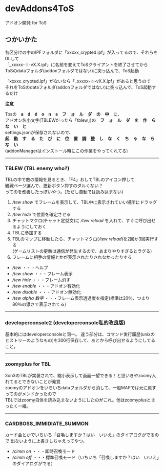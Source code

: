 # devAddons4ToS
アドオン開発 for ToS

## つかいかた
各区分けの中のIPFフォルダに「xxxxx_crypted.ipf」が入ってるので、それらをDLして  
「_xxxxx-☃-vX.X.ipf」に名前を変えてToSクライアントを終了させてから  
ToSのdataフォルダ(addonフォルダではない)に突っ込んで、ToS起動

「xxxxx_crypted.ipf」がないなら「_xxxxx-☃-vX.X.ipf」があると思うので  
それをToSのdataフォルダ(addonフォルダではない)に突っ込んで、ToS起動するだけ

**注意**

Tosの　**a　d　d　o　n　s　フ　ォ　ル　ダ　の　中**　に、  
アドオン名小文字(TBLEWだったら「tblew」)の　**フ　ォ　ル　ダ　を　作　ら　な　い　と**  
settings.jsonが保存されないので、  
**起　動　す　る　た　び　に　位　置　調　整　し　な　く　ち　ゃ　な　ら　な　い**  
(addonManagerはインストール時にこの作業をやってくれてる)

***

### TBLEW (TBL enemy who?)
TBLの中で敵の情報を見るとき、「F4」おしてTBLのアイコン押して  
観戦ページ選んで、更新ボタン押すのダルくない？  
ってのを改善したっぽいやつ。(ただし自動では読み込まない)

1. */tew show* でフレームを表示して、TBL中に表示されていい場所にドラッグする
2. */tew hide* で位置を確定させる
3. チャットマクロ(チャット定型文)に */tew reload* を入れて、すぐに呼び出せるようにしておく
4. TBLに参加する
5. TBLのマップに移動したら、チャットマクロ(*/tew reload*)を2回か3回実行する  
(ゲームリストの更新は通信が発生するので、あまりやりすぎるとラグる)
6. フレームに相手の情報とかが表示されたりされなかったりする

* */tew* ・・・ヘルプ
* */tew show* ・・・フレーム表示
* */tew hide* ・・・フレーム消す
* */tew enable* ・・・アドオン有効化
* */tew disable* ・・・アドオン無効化
* */tew alpha 数字* ・・・フレーム表示透過度を指定(標準は20％、つまり80％の濃さで表示されてる)

***

### developerconsole2 (developerconsole私的改良版)
基本的にはdeveloperconsoleと同一。
違う部分は、コマンド実行履歴(unixのヒストリーのようなもの)を300行保存して、あとから呼び出せるようにしてること。

***

### zoomyplus for TBL
3on3のTBLが実装されて、縮小表示して画面一望できる！と思いきやzoomy入れてるとできないことが発覚  
zoomyのアドオンをいちいちdataフォルダから消して、一般MAPでは元に戻すってのがメンドかったので  
TBLではzoomy自体を読み込まないようにしたのがこれ。他はzoomyplusとまったく一緒。

***

### CARDBOSS_IMMIDIATE_SUMMON
カード会とかでいちいち「召喚しますか？はい　いいえ」のダイアログがでるので
出ないように上書きしちゃえってやつ。

* */cimm on* ・・・即時召喚モード
* */cimm off* ・・・標準召喚モード（いちいち「召喚しますか？はい　いいえ」のダイアログがでる）

